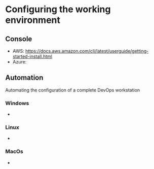# Configuring the working environment





## Console

- AWS: https://docs.aws.amazon.com/cli/latest/userguide/getting-started-install.html
- Azure:



## Automation

Automating the configuration of a complete DevOps workstation



### Windows

- 

### Linux

- 

### MacOs

- 